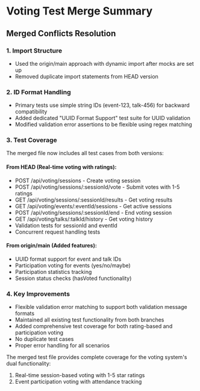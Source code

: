 # Voting Test Merge Summary

## Merged Conflicts Resolution

### 1. Import Structure

- Used the origin/main approach with dynamic import after mocks are set up
- Removed duplicate import statements from HEAD version

### 2. ID Format Handling

- Primary tests use simple string IDs (event-123, talk-456) for backward
  compatibility
- Added dedicated "UUID Format Support" test suite for UUID validation
- Modified validation error assertions to be flexible using regex matching

### 3. Test Coverage

The merged file now includes all test cases from both versions:

#### From HEAD (Real-time voting with ratings):

- POST /api/voting/sessions - Create voting session
- POST /api/voting/sessions/:sessionId/vote - Submit votes with 1-5 ratings
- GET /api/voting/sessions/:sessionId/results - Get voting results
- GET /api/voting/events/:eventId/sessions - Get active sessions
- POST /api/voting/sessions/:sessionId/end - End voting session
- GET /api/voting/talks/:talkId/history - Get voting history
- Validation tests for sessionId and eventId
- Concurrent request handling tests

#### From origin/main (Added features):

- UUID format support for event and talk IDs
- Participation voting for events (yes/no/maybe)
- Participation statistics tracking
- Session status checks (hasVoted functionality)

### 4. Key Improvements

- Flexible validation error matching to support both validation message formats
- Maintained all existing test functionality from both branches
- Added comprehensive test coverage for both rating-based and participation
  voting
- No duplicate test cases
- Proper error handling for all scenarios

The merged test file provides complete coverage for the voting system's dual
functionality:

1. Real-time session-based voting with 1-5 star ratings
2. Event participation voting with attendance tracking
